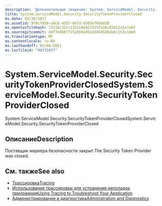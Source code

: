 ```yaml
---
description: 'Дополнительные сведения: System. ServiceModel. Security. Секурититокенпровидерклосед'
title: System.ServiceModel.Security.SecurityTokenProviderClosed
ms.date: 03/30/2017
ms.assetid: 978c76b9-a9c8-435f-847d-0503e78dde50
ms.openlocfilehash: 7311bc32cc2322c8e822325fa16c83411a3a7a02
ms.sourcegitcommit: ddf7edb67715a5b9a45e3dd44536dabc153c1de0
ms.translationtype: MT
ms.contentlocale: ru-RU
ms.lasthandoff: 02/06/2021
ms.locfileid: "99715877"
---
```

# <a name="systemservicemodelsecuritysecuritytokenproviderclosed"></a><span data-ttu-id="17a17-103">System.ServiceModel.Security.SecurityTokenProviderClosed</span><span class="sxs-lookup"><span data-stu-id="17a17-103">System.ServiceModel.Security.SecurityTokenProviderClosed</span></span>

<span data-ttu-id="17a17-104">System.ServiceModel.Security.SecurityTokenProviderClosed</span><span class="sxs-lookup"><span data-stu-id="17a17-104">System.ServiceModel.Security.SecurityTokenProviderClosed</span></span>  
  
## <a name="description"></a><span data-ttu-id="17a17-105">Описание</span><span class="sxs-lookup"><span data-stu-id="17a17-105">Description</span></span>  

 <span data-ttu-id="17a17-106">Поставщик маркера безопасности закрыт.</span><span class="sxs-lookup"><span data-stu-id="17a17-106">The Security Token Provider was closed.</span></span>  
  
## <a name="see-also"></a><span data-ttu-id="17a17-107">См. также</span><span class="sxs-lookup"><span data-stu-id="17a17-107">See also</span></span>

- [<span data-ttu-id="17a17-108">Трассировка</span><span class="sxs-lookup"><span data-stu-id="17a17-108">Tracing</span></span>](index.md)
- [<span data-ttu-id="17a17-109">Использование трассировки для устранения неполадок приложения</span><span class="sxs-lookup"><span data-stu-id="17a17-109">Using Tracing to Troubleshoot Your Application</span></span>](using-tracing-to-troubleshoot-your-application.md)
- [<span data-ttu-id="17a17-110">Администрирование и диагностика</span><span class="sxs-lookup"><span data-stu-id="17a17-110">Administration and Diagnostics</span></span>](../index.md)
